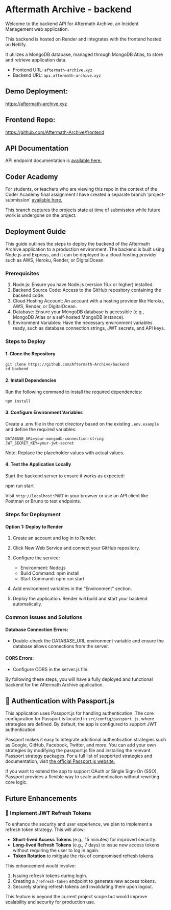# Aftermath Archive - backend

Welcome to the backend API for Aftermath Archive, an Incident Management web application.

This backend is hosted on Render and integrates with the frontend hosted on Netlify.

It utilizes a MongoDB database, managed through MongoDB Atlas, to store and retrieve application data.

-   Frontend URL: `aftermath-archive.xyz`
-   Backend URL: `api.aftermath-archive.xyz`

## Demo Deployment:

https://aftermath-archive.xyz

## Frontend Repo:

https://github.com/Aftermath-Archive/frontend

## API Documentation

API endpoint documentation is [available here.](https://api.aftermath-archive.xyz/api-docs/)

## Coder Academy 

For students, or teachers who are viewing this repo in the context of the Coder Academy final assignment I have created a separate branch 'project-submission' [available here.](https://github.com/Aftermath-Archive/backend/tree/feature/project-submission)

This branch captures the projects state at time of submission while future work is undergone on the project. 

## Deployment Guide

This guide outlines the steps to deploy the backend of the Aftermath Archive application to a production environment. The backend is built using Node.js and Express, and it can be deployed to a cloud hosting provider such as AWS, Heroku, Render, or DigitalOcean.

### Prerequisites

1. Node.js: Ensure you have Node.js (version 16.x or higher) installed.
2. Backend Source Code: Access to the GitHub repository containing the backend code.
3. Cloud Hosting Account: An account with a hosting provider like Heroku, AWS, Render, or DigitalOcean.
4. Database: Ensure your MongoDB database is accessible (e.g., MongoDB Atlas or a self-hosted MongoDB instance).
5. Environment Variables: Have the necessary environment variables ready, such as database connection strings, JWT secrets, and API keys.

### Steps to Deploy

#### 1. Clone the Repository

```
git clone https://github.com/Aftermath-Archive/backend
cd backend
```

#### 2. Install Dependencies

Run the following command to install the required dependencies:

```
npm install
```

#### 3. Configure Environment Variables

Create a .env file in the root directory based on the existing `.env.example` and define the required variables:

```
DATABASE_URL=your-mongodb-connection-string
JWT_SECRET_KEY=your-jwt-secret
```

Note: Replace the placeholder values with actual values.

#### 4. Test the Application Locally

Start the backend server to ensure it works as expected:

npm run start

Visit `http://localhost:PORT` in your browser or use an API client like Postman or Bruno to test endpoints.

### Steps for Deployment

#### Option 1: Deploy to Render

1. Create an account and log in to Render.
2. Click New Web Service and connect your GitHub repository.
3. Configure the service:

    - Environment: Node.js
    - Build Command: npm install
    - Start Command: npm run start

4. Add environment variables in the “Environment” section.
5. Deploy the application. Render will build and start your backend automatically.

### Common Issues and Solutions

#### Database Connection Errors:

-   Double-check the DATABASE_URL environment variable and ensure the database allows connections from the server.

#### CORS Errors:

-   Configure CORS in the server.js file.

By following these steps, you will have a fully deployed and functional backend for the Aftermath Archive application.

## 🔐 Authentication with Passport.js

This application uses Passport.js for handling authentication. The core configuration for Passport is located in `src/config/passport.js`, where strategies are defined. By default, the app is configured to support JWT authentication.

Passport makes it easy to integrate additional authentication strategies such as Google, GitHub, Facebook, Twitter, and more. You can add your own strategies by modifying the passport.js file and installing the relevant Passport strategy packages. For a full list of supported strategies and documentation, visit [the official Passport.js website.](https://www.passportjs.org/)

If you want to extend the app to support OAuth or Single Sign-On (SSO), Passport provides a flexible way to scale authentication without rewriting core logic.

## Future Enhancements

### 🔄 Implement JWT Refresh Tokens

To enhance the security and user experience, we plan to implement a refresh token strategy. This will allow:

-   **Short-lived Access Tokens** (e.g., 15 minutes) for improved security.
-   **Long-lived Refresh Tokens** (e.g., 7 days) to issue new access tokens without requiring the user to log in again.
-   **Token Rotation** to mitigate the risk of compromised refresh tokens.

This enhancement would involve:

1. Issuing refresh tokens during login.
2. Creating a `/refresh-token` endpoint to generate new access tokens.
3. Securely storing refresh tokens and invalidating them upon logout.

This feature is beyond the current project scope but would improve scalability and security for production use.
